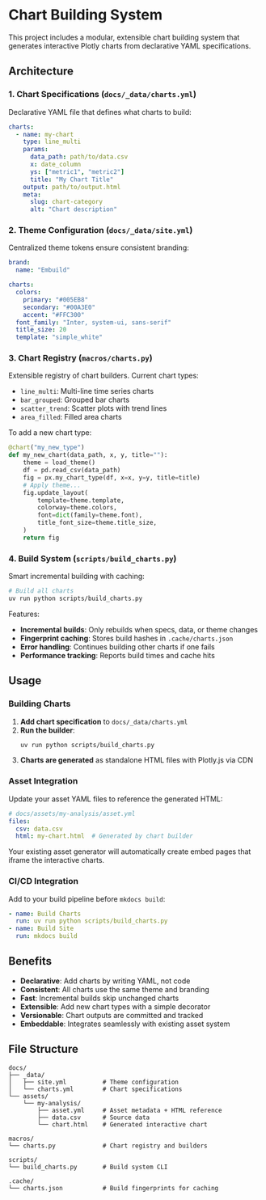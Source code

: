 # Chart Building System

This project includes a modular, extensible chart building system that generates interactive Plotly charts from declarative YAML specifications.

## Architecture

### 1. Chart Specifications (`docs/_data/charts.yml`)
Declarative YAML file that defines what charts to build:

```yaml
charts:
  - name: my-chart
    type: line_multi
    params:
      data_path: path/to/data.csv
      x: date_column
      ys: ["metric1", "metric2"]
      title: "My Chart Title"
    output: path/to/output.html
    meta:
      slug: chart-category
      alt: "Chart description"
```

### 2. Theme Configuration (`docs/_data/site.yml`)
Centralized theme tokens ensure consistent branding:

```yaml
brand:
  name: "Embuild"

charts:
  colors:
    primary: "#005EB8"
    secondary: "#00A3E0"
    accent: "#FFC300"
  font_family: "Inter, system-ui, sans-serif"
  title_size: 20
  template: "simple_white"
```

### 3. Chart Registry (`macros/charts.py`)
Extensible registry of chart builders. Current chart types:

- `line_multi`: Multi-line time series charts
- `bar_grouped`: Grouped bar charts  
- `scatter_trend`: Scatter plots with trend lines
- `area_filled`: Filled area charts

To add a new chart type:

```python
@chart("my_new_type")
def my_new_chart(data_path, x, y, title=""):
    theme = load_theme()
    df = pd.read_csv(data_path)
    fig = px.my_chart_type(df, x=x, y=y, title=title)
    # Apply theme...
    fig.update_layout(
        template=theme.template,
        colorway=theme.colors,
        font=dict(family=theme.font),
        title_font_size=theme.title_size,
    )
    return fig
```

### 4. Build System (`scripts/build_charts.py`)
Smart incremental building with caching:

```bash
# Build all charts
uv run python scripts/build_charts.py
```

Features:
- **Incremental builds**: Only rebuilds when specs, data, or theme changes
- **Fingerprint caching**: Stores build hashes in `.cache/charts.json`
- **Error handling**: Continues building other charts if one fails
- **Performance tracking**: Reports build times and cache hits

## Usage

### Building Charts

1. **Add chart specification** to `docs/_data/charts.yml`
2. **Run the builder**:
   ```bash
   uv run python scripts/build_charts.py
   ```
3. **Charts are generated** as standalone HTML files with Plotly.js via CDN

### Asset Integration

Update your asset YAML files to reference the generated HTML:

```yaml
# docs/assets/my-analysis/asset.yml
files:
  csv: data.csv
  html: my-chart.html  # Generated by chart builder
```

Your existing asset generator will automatically create embed pages that iframe the interactive charts.

### CI/CD Integration

Add to your build pipeline before `mkdocs build`:

```yaml
- name: Build Charts
  run: uv run python scripts/build_charts.py
- name: Build Site  
  run: mkdocs build
```

## Benefits

- **Declarative**: Add charts by writing YAML, not code
- **Consistent**: All charts use the same theme and branding
- **Fast**: Incremental builds skip unchanged charts
- **Extensible**: Add new chart types with a simple decorator
- **Versionable**: Chart outputs are committed and tracked
- **Embeddable**: Integrates seamlessly with existing asset system

## File Structure

```
docs/
├── _data/
│   ├── site.yml          # Theme configuration
│   └── charts.yml        # Chart specifications
└── assets/
    └── my-analysis/
        ├── asset.yml     # Asset metadata + HTML reference
        ├── data.csv      # Source data
        └── chart.html    # Generated interactive chart

macros/
└── charts.py             # Chart registry and builders

scripts/
└── build_charts.py       # Build system CLI

.cache/
└── charts.json           # Build fingerprints for caching
```
